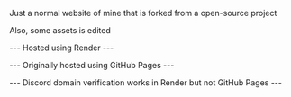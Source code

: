Just a normal website of mine that is forked from a open-source project

Also, some assets is edited

--- Hosted using Render ---

--- Originally hosted using GitHub Pages ---

--- Discord domain verification works in Render but not GitHub Pages ---
